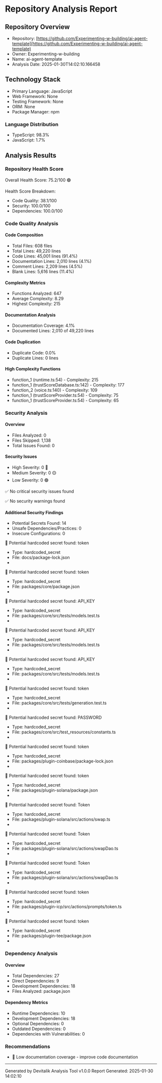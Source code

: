 # Repository Analysis Report

## Repository Overview
- Repository: [https://github.com/Experimenting-w-building/ai-agent-template](https://github.com/Experimenting-w-building/ai-agent-template)
- Owner: Experimenting-w-building
- Name: ai-agent-template
- Analysis Date: 2025-01-30T14:02:10.166458

## Technology Stack
- Primary Language: JavaScript
- Web Framework: None
- Testing Framework: None
- ORM: None
- Package Manager: npm

### Language Distribution
- TypeScript: 98.3%
- JavaScript: 1.7%

## Analysis Results

### Repository Health Score
Overall Health Score: 75.2/100 🟢

Health Score Breakdown:
- Code Quality: 38.1/100
- Security: 100.0/100
- Dependencies: 100.0/100

### Code Quality Analysis

#### Code Composition
- Total Files: 608 files
- Total Lines: 49,220 lines
- Code Lines: 45,001 lines (91.4%)
- Documentation Lines: 2,010 lines (4.1%)
- Comment Lines: 2,209 lines (4.5%)
- Blank Lines: 5,616 lines (11.4%)

#### Complexity Metrics
- Functions Analyzed: 647
- Average Complexity: 8.29
- Highest Complexity: 215

#### Documentation Analysis
- Documentation Coverage: 4.1%
- Documented Lines: 2,010 of 49,220 lines

#### Code Duplication
- Duplicate Code: 0.0%
- Duplicate Lines: 0 lines

#### High Complexity Functions
- function_1 (runtime.ts:54) - Complexity: 215
- function_1 (trustScoreDatabase.ts:142) - Complexity: 177
- function_2 (voice.ts:140) - Complexity: 109
- function_1 (trustScoreProvider.ts:54) - Complexity: 75
- function_1 (trustScoreProvider.ts:54) - Complexity: 65

### Security Analysis

#### Overview
- Files Analyzed: 0
- Files Skipped: 1,138
- Total Issues Found: 0

#### Security Issues
- High Severity: 0 🔴
- Medium Severity: 0 🟡
- Low Severity: 0 🟢

✅ No critical security issues found

✅ No security warnings found

#### Additional Security Findings
- Potential Secrets Found: 14
- Unsafe Dependencies/Practices: 0
- Insecure Configurations: 0

🔴 Potential hardcoded secret found: token
- Type: hardcoded_secret
- File: docs/package-lock.json
- 

🔴 Potential hardcoded secret found: token
- Type: hardcoded_secret
- File: packages/core/package.json
- 

🔴 Potential hardcoded secret found: API_KEY
- Type: hardcoded_secret
- File: packages/core/src/tests/models.test.ts
- 

🔴 Potential hardcoded secret found: API_KEY
- Type: hardcoded_secret
- File: packages/core/src/tests/models.test.ts
- 

🔴 Potential hardcoded secret found: API_KEY
- Type: hardcoded_secret
- File: packages/core/src/tests/models.test.ts
- 

🔴 Potential hardcoded secret found: token
- Type: hardcoded_secret
- File: packages/core/src/tests/generation.test.ts
- 

🔴 Potential hardcoded secret found: PASSWORD
- Type: hardcoded_secret
- File: packages/core/src/test_resources/constants.ts
- 

🔴 Potential hardcoded secret found: token
- Type: hardcoded_secret
- File: packages/plugin-coinbase/package-lock.json
- 

🔴 Potential hardcoded secret found: token
- Type: hardcoded_secret
- File: packages/plugin-solana/package.json
- 

🔴 Potential hardcoded secret found: Token
- Type: hardcoded_secret
- File: packages/plugin-solana/src/actions/swap.ts
- 

🔴 Potential hardcoded secret found: Token
- Type: hardcoded_secret
- File: packages/plugin-solana/src/actions/swapDao.ts
- 

🔴 Potential hardcoded secret found: Token
- Type: hardcoded_secret
- File: packages/plugin-solana/src/actions/swapDao.ts
- 

🔴 Potential hardcoded secret found: token
- Type: hardcoded_secret
- File: packages/plugin-icp/src/actions/prompts/token.ts
- 

🔴 Potential hardcoded secret found: token
- Type: hardcoded_secret
- File: packages/plugin-tee/package.json
- 

### Dependency Analysis

#### Overview
- Total Dependencies: 27
- Direct Dependencies: 9
- Development Dependencies: 18
- Files Analyzed: package.json

#### Dependency Metrics
- Runtime Dependencies: 10
- Development Dependencies: 18
- Optional Dependencies: 0
- Outdated Dependencies: 0
- Dependencies with Vulnerabilities: 0

### Recommendations
- 📝 Low documentation coverage - improve code documentation

---
Generated by Devitalik Analysis Tool v1.0.0
Report Generated: 2025-01-30 14:02:10